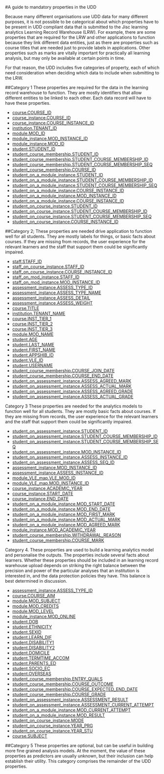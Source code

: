 #A guide to mandatory properties in the UDD

Because many different organisations use UDD data for many different purposes, it is not possible to be categorical about which properties have to be present in UDD compliant data that is submitted to the Jisc learning analytics Learning Record Warehouse (LRW). For example, there are some properties that are required for the LRW and other applications to function because they link different data entities, just as there are properties such as course titles that are needed just to provide labels in applications. Other properties such as marks are vitally important for practically all learning analysis, but may only be available at certain points in time.

For that reason, the UDD includes five categories of property, each of which need consideration when deciding which data to include when submitting to the LRW.

##Category 1 
These properties are required for the data in the learning record warehouse to function. They are mostly identifiers that allow different entities to be linked to each other. Each data record will have to have these properties.

- [course.COURSE_ID](udd/course.md#course_id)
- [course_instance.COURSE_ID](udd/course_instance.md#course_id)
- [course_instance.COURSE_INSTANCE_ID](udd/course_instance.md#course_instance_id)
- [institution.TENANT_ID](udd/institution.md#tenant_id)
- [module.MOD_ID](udd/module.md#mod_id)
- [module_instance.MOD_INSTANCE_ID](udd/module_instance.md#mod_instance_id)
- [module_instance.MOD_ID](udd/module_instance.md#mod_id)
- [student.STUDENT_ID](udd/student.md#student_id)
- [student_course_membership.STUDENT_ID](udd/student_course_membership.md#student_id)
- [student_course_membership.STUDENT_COURSE_MEMBERSHIP_ID](udd/student_course_membership.md#student_course_membership_id)
- [student_course_membership.STUDENT_COURSE_MEMBERSHIP_SEQ](udd/student_course_membership.md#student_course_membership_seq)
- [student_course_membership.COURSE_ID](udd/student_course_membership.md#course_id)
- [student_on_a_module_instance.STUDENT_ID](udd/student_on_a_module_instance.md#student_id)
- [student_on_a_module_instance.STUDENT_COURSE_MEMBERSHIP_ID](udd/student_on_a_module_instance.md#student_course_membership_id)
- [student_on_a_module_instance.STUDENT_COURSE_MEMBERSHIP_SEQ](udd/student_on_a_module_instance.md#student_course_membership_seq)
- [student_on_a_module_instance.COURSE_INSTANCE_ID](udd/student_on_a_module_instance.md#course_instance_id)
- [student_on_a_module_instance.MOD_INSTANCE_ID](udd/student_on_a_module_instance.md#mod_instance_id)
- [student_on_a_module_instance.COURSE_INSTANCE_ID](udd/student_on_a_module_instance.md#course_instance_id)
- [student_on_course_instance.STUDENT_ID](udd/student_on_course_instance.md#student_id)
- [student_on_course_instance.STUDENT_COURSE_MEMBERSHIP_ID](udd/student_on_course_instance.md#student_course_membership_id)
- [student_on_course_instance.STUDENT_COURSE_MEMBERSHIP_SEQ](udd/student_on_course_instance.md#student_course_membership_seq)
- [student_on_course_instance.COURSE_INSTANCE_ID](udd/student_on_course_instance.md#course_instance_id)


##Category 2;
These properties are needed drive application to function well for all students. They are mostly labels for things, or basic facts about courses. If they are missing from records, the user experience for the relevant learners and the staff that support them could be significantly impaired.
- [staff.STAFF_ID](udd/staff.md#staff_id)
- [staff_on_course_instance.STAFF_ID](udd/staff_on_course_instance.md#staff_id)
- [staff_on_course_instance.COURSE_INSTANCE_ID](udd/staff_on_course_instance.md#course_instance_id)
- [staff_on_mod_instance.STAFF_ID](udd/staff_on_mod_instance.md#staff_id)
- [staff_on_mod_instance.MOD_INSTANCE_ID](udd/staff_on_mod_instance.md#mod_instance_id)
- [assessment_instance.ASSESS_TYPE_ID](udd/assessment_instance.md#assess_type_id)
- [assessment_instance.ASSESS_TYPE_NAME](udd/assessment_instance.md#assess_type_name)
- [assessment_instance.ASSESS_DETAIL](udd/assessment_instance.md#assess_detail)
- [assessment_instance.ASSESS_WEIGHT](udd/assessment_instance.md#assess_weight)
- [course.TITLE](udd/course.md#title)
- [institution.TENANT_NAME](udd/institution.md#tenant_name)
- [course.INST_TIER_1](udd/course.md#inst_tier_1)
- [course.INST_TIER_2](udd/course.md#inst_tier_2)
- [course.INST_TIER_3](udd/course.md#inst_tier_3)
- [module.MOD_NAME](udd/module.md#mod_name)
- [student.AGE](udd/student.md#age)
- [student.LAST_NAME](udd/student.md#last_name)
- [student.FIRST_NAME](udd/student.md#first_name)
- [student.APPSHIB_ID](udd/student.md#appshib_id)
- [student.VLE_ID](udd/student.md#vle_id)
- [student.USERNAME](udd/student.md#username)
- [student_course_membership.COURSE_JOIN_DATE](udd/student_course_membership.md#course_join_date)
- [student_course_membership.COURSE_END_DATE](udd/student_course_membership.md#course_end_date)
- [student_on_assessment_instance.ASSESS_AGREED_MARK](udd/student_on_assessment_instance.md#assess_agreed_mark)
- [student_on_assessment_instance.ASSESS_ACTUAL_MARK](udd/student_on_assessment_instance.md#assess_actual_mark)
- [student_on_assessment_instance.ASSESS_AGREED_GRADE](udd/student_on_assessment_instance.md#assess_agreed_grade)
- [student_on_assessment_instance.ASSESS_ACTUAL_GRADE](udd/student_on_assessment_instance.md#assess_actual_grade)



Category 3
These properties are needed for the analytics models to function well for all students. They are mostly basic facts about courses. If they are missing from records, the user experience for the relevant learners and the staff that support them could be significantly impaired.
- [student_on_assessment_instance.STUDENT_ID](udd/student_on_assessment_instance.md#student_id)
- [student_on_assessment_instance.STUDENT_COURSE_MEMBERSHIP_ID](udd/student_on_assessment_instance.md#student_course_membership_id)
- [student_on_assessment_instance.STUDENT_COURSE_MEMBERSHIP_SEQ](udd/student_on_assessment_instance.md#student_course_membership_seq)
- [student_on_assessment_instance.MOD_INSTANCE_ID](udd/student_on_assessment_instance.md#mod_instance_id)
- [student_on_assessment_instance.ASSESS_INSTANCE_ID](udd/student_on_assessment_instance.md#assess_instance_id)
- [student_on_assessment_instance.ASSESS_SEQ_ID](udd/student_on_assessment_instance.md#assess_seq_id)
- [assessment_instance.MOD_INSTANCE_ID](udd/assessment_instance.md#mod_instance_id)
- [assessment_instance.ASSESS_INSTANCE_ID](udd/assessment_instance.md#assess_instance_id)
- [module_VLE_map.VLE_MOD_ID](udd/module_VLE_map.md#vle_mod_id)
- [module_VLE_map.MOD_INSTANCE_ID](udd/module_VLE_map.md#mod_instance_id)
- [course_instance.ACADEMIC_YEAR](udd/course_instance.md#academic_year)
- [course_instance.START_DATE](udd/course_instance.md#start_date)
- [course_instance.END_DATE](udd/course_instance.md#end_date)
- [student_on_a_module_instance.MOD_START_DATE](udd/student_on_a_module_instance.md#mod_start_date)
- [student_on_a_module_instance.MOD_END_DATE](udd/student_on_a_module_instance.md#mod_end_date)
- [student_on_a_module_instance.MOD_FIRST_MARK](udd/student_on_a_module_instance.md#mod_first_mark)
- [student_on_a_module_instance.MOD_ACTUAL_MARK](udd/student_on_a_module_instance.md#mod_actual_mark)
- [student_on_a_module_instance.MOD_AGREED_MARK](udd/student_on_a_module_instance.md#mod_agreed_mark)
- [module_instance.MOD_ACADEMIC_YEAR](udd/module_instance.md#mod_academic_year)
- [student_course_membership.WITHDRAWAL_REASON](udd/student_course_membership.md#withdrawal_reason)
- [student_course_membership.COURSE_MARK](udd/student_course_membership.md#course_mark)

 
Category 4.
These properties are used to build a learning analytics model and personalise the outputs. The properties include several facts about learners. Whether these properties should be included in an learning record warehouse upload depends on striking the right balance between the precision and power of the particular analyses that an institution is interested in, and the data protection policies they have. This balance is best determined in discussion.

- [assessment_instance.ASSESS_TYPE_ID](udd/assessment_instance.md#assess_type_id)
- [course.COURSE_AIM](udd/course.md#course_aim)
- [module.MOD_SUBJECT](udd/module.md#mod_subject)
- [module.MOD_CREDITS](udd/module.md#mod_credits)
- [module.MOD_LEVEL](udd/module.md#mod_level)
- [module_instance.MOD_ONLINE](udd/module_instance.md#mod_online)
- [student.DOB](udd/student.md#dob)
- [student.ETHNICITY](udd/student.md#ethnicity)
- [student.SEXID](udd/student.md#sexid)
- [student.LEARN_DIF](udd/student.md#learn_dif)
- [student.DISABILITY1](udd/student.md#disability1)
- [student.DISABILITY2](udd/student.md#disability2)
- [student.DOMICILE](udd/student.md#domicile)
- [student.TERMTIME_ACCOM](udd/student.md#termtime_accom)
- [student.PARENTS_ED](udd/student.md#parents_ed)
- [student.SOCIO_EC](udd/student.md#socio_ec)
- [student.OVERSEAS](udd/student.md#overseas)
- [student_course_membership.ENTRY_QUALS](udd/student_course_membership.md#entry_quals)
- [student_course_membership.COURSE_OUTCOME](udd/student_course_membership.md#course_outcome)
- [student_course_membership.COURSE_EXPECTED_END_DATE](udd/student_course_membership.md#course_expected_end_date)
- [student_course_membership.COURSE_GRADE](udd/student_course_membership.md#course_grade)
- [student_on_assessment_instance.ASSESSMENT_RESULT](udd/student_on_assessment_instance.md#assessment_result)
- [student_on_assessment_instance.ASSESSMENT_CURRENT_ATTEMPT](udd/student_on_assessment_instance.md#assessment_current_attempt)
- [student_on_a_module_instance.MOD_CURRENT_ATTEMPT](udd/student_on_a_module_instance.md#mod_current_attempt)
- [student_on_a_module_instance.MOD_RESULT](udd/student_on_a_module_instance.md#mod_result)
- [student_on_course_instance.MODE](udd/student_on_course_instance.md#mode)
- [student_on_course_instance.YEAR_PRG](udd/student_on_course_instance.md#year_prg)
- [student_on_course_instance.YEAR_STU](udd/student_on_course_instance.md#year_stu)
- [course.SUBJECT](udd/course.md#subject)

##Category 5
These properties are optional, but can be useful in building more fine grained analysis models. At the moment, the value of these properties as predictors are usually unknown, but their inclusion can help establish their utility. This category comprises the remainder of the UDD properties.